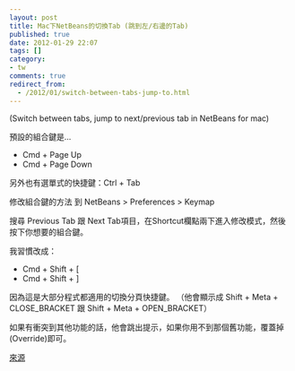 ```yaml
---
layout: post
title: Mac下NetBeans的切換Tab (跳到左/右邊的Tab)
published: true
date: 2012-01-29 22:07
tags: []
category:
- tw
comments: true
redirect_from:
  - /2012/01/switch-between-tabs-jump-to.html
---
```



(Switch between tabs, jump to next/previous tab in NetBeans for mac)

預設的組合鍵是...

* Cmd + Page Up
* Cmd + Page Down

另外也有選單式的快捷鍵：Ctrl + Tab

修改組合鍵的方法
到 NetBeans > Preferences > Keymap

搜尋 Previous Tab 跟 Next Tab項目，在Shortcut欄點兩下進入修改模式，然後按下你想要的組合鍵。

我習慣改成：

* Cmd + Shift + [
* Cmd + Shift + ]

因為這是大部分程式都適用的切換分頁快捷鍵。
（他會顯示成 Shift + Meta + CLOSE_BRACKET 跟 Shift + Meta + OPEN_BRACKET）

如果有衝突到其他功能的話，他會跳出提示，如果你用不到那個舊功能，覆蓋掉(Override)即可。

[來源][1]

[1]: http://stackoverflow.com/questions/3579458/switch-between-tabs-in-netbeans-on-mac
